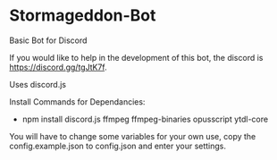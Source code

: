 # Stormageddon-Bot

Basic Bot for Discord

If you would like to help in the development of this bot, the discord is https://discord.gg/tgJtK7f.

Uses discord.js

Install Commands for Dependancies:

- npm install discord.js ffmpeg ffmpeg-binaries opusscript ytdl-core

You will have to change some variables for your own use, copy the config.example.json to config.json and enter your settings.